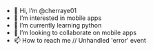 - 👋 Hi, I’m @cherraye01
- 👀 I’m interested in mobile apps
- 🌱 I’m currently learning python
- 💞️ I’m looking to collaborate on mobile apps
- 📫 How to reach me // Unhandled 'error' event

<!---
cherraye01/cherraye01 is a ✨ special ✨ repository because its `README.md` (this file) appears on your GitHub profile.
You can click the Preview link to take a look at your changes.
--->
